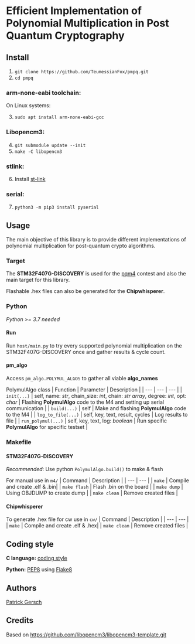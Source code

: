 # Efficient Implementation of Polynomial Multiplication in Post Quantum Cryptography


## Install
 1. ```git clone https://github.com/TeumessianFox/pmpq.git```
 2. ```cd pmpq```

### arm-none-eabi toolchain:
 On Linux systems:
 
 3. ```sudo apt install arm-none-eabi-gcc```

### Libopencm3:
 4. ```git submodule update --init```
 5. ```make -C libopencm3```

### stlink:
 6. Install [st-link](https://github.com/texane/stlink.git)
 
### serial:
 7. ```python3 -m pip3 install pyserial```

## Usage

The main objective of this library is to provide different implementations of polynomial multiplication for post-quantum crypto algorithms.

### Target
The **STM32F407G-DISCOVERY** is used for the [pqm4](https://github.com/mupq/pqm4) contest and also the main target for this library. 

Flashable .hex files can also be generated for the **Chipwhisperer**.

### Python
*Python >= 3.7  needed*
#### Run
Run `host/main.py` to try every supported polynomial multiplication on the STM32F407G-DISCOVERY once and gather results & cycle count.

#### pm_algo
Access `pm_algo.POLYMUL_ALGOS` to gather all viable **algo_names**

PolymulAlgo class
| Function | Parameter | Description |
| --- | --- | --- |
| `init(...)` | self, name: *str*, chain_size: *int*, chain: *str array*, degree: *int*, opt: *char* | Flashing **PolymulAlgo** code to the M4 and setting up serial communication |
| `build(...)` | self | Make and flashing **PolymulAlgo** code to the M4 |
| `log_to_file(...)` | self, key, text, result, cycles | Log results to file |
| `run_polymul(...)` | self, key, text, log: *boolean* | Run specific **PolymulAlgo** for specific testset |

### Makefile

#### STM32F407G-DISCOVERY
*Recommended*: Use python `PolymulAlgo.build()` to make & flash

For manual use in `m4/`
| Command | Description |
| --- | --- |
| `make` | Compile and create .elf & .bin|
| `make flash` | Flash .bin on the board |
| `make dump` | Using OBJDUMP to create dump |
| `make clean` | Remove created files |

#### Chipwhisperer
To generate .hex file for cw use in `cw/`
| Command | Description |
| --- | --- |
| `make` | Compile and create .elf & .hex|
| `make clean` | Remove created files |

## Coding style

**C language:** [coding style](https://www.kernel.org/doc/Documentation/process/coding-style.rst)

**Python:** [PEP8](https://www.python.org/dev/peps/pep-0008/) using [Flake8](https://flake8.pycqa.org/en/latest/)

## Authors

[Patrick Gersch](https://github.com/teumessianfox/)

## Credits

Based on https://github.com/libopencm3/libopencm3-template.git
